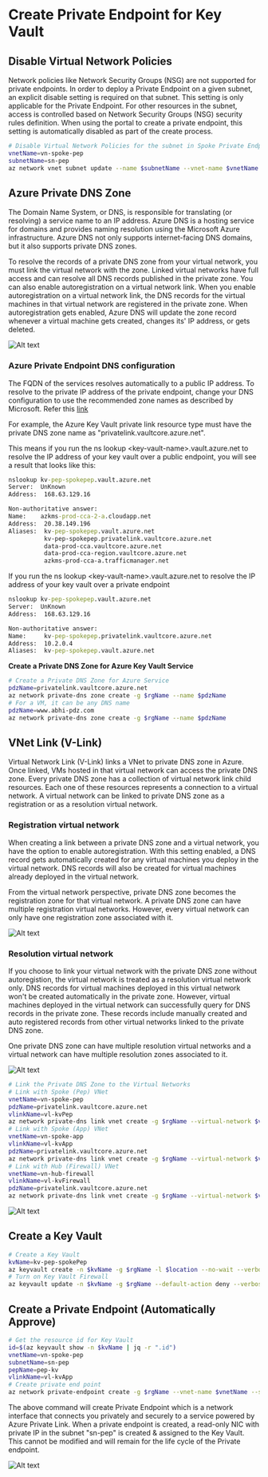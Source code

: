 # Create Private Endpoint for Key Vault

## Disable Virtual Network Policies
Network policies like Network Security Groups (NSG) are not supported for private endpoints. In order to deploy a Private Endpoint on a given subnet, an explicit disable setting is required on that subnet. This setting is only applicable for the Private Endpoint. For other resources in the subnet, access is controlled based on Network Security Groups (NSG) security rules definition. When using the portal to create a private endpoint, this setting is automatically disabled as part of the create process.
```bash
# Disable Virtual Network Policies for the subnet in Spoke Private Endpoint VNet
vnetName=vn-spoke-pep
subnetName=sn-pep
az network vnet subnet update --name $subnetName --vnet-name $vnetName -g $rgName --disable-private-endpoint-network-policies true
```
## Azure Private DNS Zone
The Domain Name System, or DNS, is responsible for translating (or resolving) a service name to an IP address. Azure DNS is a hosting service for domains and provides naming resolution using the Microsoft Azure infrastructure. Azure DNS not only supports internet-facing DNS domains, but it also supports private DNS zones.

To resolve the records of a private DNS zone from your virtual network, you must link the virtual network with the zone. Linked virtual networks have full access and can resolve all DNS records published in the private zone. You can also enable autoregistration on a virtual network link. When you enable autoregistration on a virtual network link, the DNS records for the virtual machines in that virtual network are registered in the private zone. When autoregistration gets enabled, Azure DNS will update the zone record whenever a virtual machine gets created, changes its' IP address, or gets deleted.

![Alt text](/images/private-dns.png)

### Azure Private Endpoint DNS configuration
The FQDN of the services resolves automatically to a public IP address. To resolve to the private IP address of the private endpoint, change your DNS configuration to use the recommended zone names as described by Microsoft. Refer this [link](https://docs.microsoft.com/en-us/azure/private-link/private-endpoint-dns#azure-services-dns-zone-configuration)

For example, the Azure Key Vault private link resource type must have the private DNS zone name as "privatelink.vaultcore.azure.net". 

This means if you run the ns lookup \<key-vault-name>.vault.azure.net to resolve the IP address of your key vault over a public endpoint, you will see a result that looks like this:

```cmd
nslookup kv-pep-spokepep.vault.azure.net
Server:  UnKnown
Address:  168.63.129.16

Non-authoritative answer:
Name:    azkms-prod-cca-2-a.cloudapp.net
Address:  20.38.149.196
Aliases:  kv-pep-spokepep.vault.azure.net
          kv-pep-spokepep.privatelink.vaultcore.azure.net
          data-prod-cca.vaultcore.azure.net
          data-prod-cca-region.vaultcore.azure.net
          azkms-prod-cca-a.trafficmanager.net
```
If you run the ns lookup \<key-vault-name>.vault.azure.net to resolve the IP address of your key vault over a private endpoint
```cmd
nslookup kv-pep-spokepep.vault.azure.net
Server:  UnKnown
Address:  168.63.129.16

Non-authoritative answer:
Name:     kv-pep-spokepep.privatelink.vaultcore.azure.net
Address:  10.2.0.4
Aliases:  kv-pep-spokepep.vault.azure.net
```
**Create a Private DNS Zone for Azure Key Vault Service**
```bash
# Create a Private DNS Zone for Azure Service
pdzName=privatelink.vaultcore.azure.net
az network private-dns zone create -g $rgName --name $pdzName
# For a VM, it can be any DNS name
pdzName=www.abhi-pdz.com
az network private-dns zone create -g $rgName --name $pdzName
```
## VNet Link (V-Link)
Virtual Network Link (V-Link) links a VNet to private DNS zone in Azure. Once linked, VMs hosted in that virtual network can access the private DNS zone. Every private DNS zone has a collection of virtual network link child resources. Each one of these resources represents a connection to a virtual network. A virtual network can be linked to private DNS zone as a registration or as a resolution virtual network.

### Registration virtual network
When creating a link between a private DNS zone and a virtual network, you have the option to enable autoregistration. With this setting enabled, a DNS record gets automatically created for any virtual machines you deploy in the virtual network. DNS records will also be created for virtual machines already deployed in the virtual network.

From the virtual network perspective, private DNS zone becomes the registration zone for that virtual network. A private DNS zone can have multiple registration virtual networks. However, every virtual network can only have one registration zone associated with it.

![Alt text](/images/registered-vnet.png)

### Resolution virtual network
If you choose to link your virtual network with the private DNS zone without autoregistion, the virtual network is treated as a resolution virtual network only. DNS records for virtual machines deployed in this virtual network won't be created automatically in the private zone. However, virtual machines deployed in the virtual network can successfully query for DNS records in the private zone. These records include manually created and auto registered records from other virtual networks linked to the private DNS zone.

One private DNS zone can have multiple resolution virtual networks and a virtual network can have multiple resolution zones associated to it.

![Alt text](/images/resolved-vnet.png)

```bash
# Link the Private DNS Zone to the Virtual Networks
# Link with Spoke (Pep) VNet
vnetName=vn-spoke-pep
pdzName=privatelink.vaultcore.azure.net
vlinkName=vl-kvPep
az network private-dns link vnet create -g $rgName --virtual-network $vnetName --zone-name $pdzName --name $vlinkName --registration-enabled true
# Link with Spoke (App) VNet 
vnetName=vn-spoke-app
vlinkName=vl-kvApp
pdzName=privatelink.vaultcore.azure.net
az network private-dns link vnet create -g $rgName --virtual-network $vnetName --zone-name $pdzName --name $vlinkName --registration-enabled true
# Link with Hub (Firewall) VNet
vnetName=vn-hub-firewall
vlinkName=vl-kvFirewall
pdzName=privatelink.vaultcore.azure.net
az network private-dns link vnet create -g $rgName --virtual-network $vnetName --zone-name $pdzName --name $vlinkName --registration-enabled true
```

![Alt text](/images/vlink-dns.png)
## Create a Key Vault
```bash
# Create a Key Vault
kvName=kv-pep-spokePep
az keyvault create -n $kvName -g $rgName -l $location --no-wait --verbose
# Turn on Key Vault Firewall
az keyvault update -n $kvName -g $rgName --default-action deny --verbose
```
## Create a Private Endpoint (Automatically Approve)
```bash
# Get the resource id for Key Vault
id=$(az keyvault show -n $kvName | jq -r ".id")
vnetName=vn-spoke-pep
subnetName=sn-pep
pepName=pep-kv
vlinkName=vl-kvApp
# Create private end point
az network private-endpoint create -g $rgName --vnet-name $vnetName --subnet $subnetName --name $pepName  --private-connection-resource-id $id --group-id vault --connection-name $vlinkName -l $location
```
The above command will create Private Endpoint which is a network interface that connects you privately and securely to a service powered by Azure Private Link. When a private endpoint is created, a read-only NIC with private IP in the subnet "sn-pep" is created & assigned to the Key Vault. This cannot be modified and will remain for the life cycle of the Private endpoint.

![Alt text](/images/pep.png)